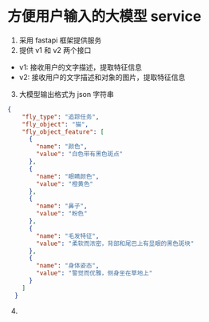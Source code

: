 # 方便用户输入的大模型 service
1. 采用 fastapi 框架提供服务
2. 提供 v1 和 v2 两个接口
- v1: 接收用户的文字描述，提取特征信息
- v2: 接收用户的文字描述和对象的图片，提取特征信息
3. 大模型输出格式为 json 字符串
```json
{
    "fly_type": "追踪任务",
    "fly_object": "猫",
    "fly_object_feature": [
      {
        "name": "颜色",
        "value": "白色带有黑色斑点"
      },
      {
        "name": "眼睛颜色",
        "value": "橙黄色"
      },
      {
        "name": "鼻子",
        "value": "粉色"
      },
      {
        "name": "毛发特征",
        "value": "柔软而浓密，背部和尾巴上有显眼的黑色斑块"
      },
      {
        "name": "身体姿态",
        "value": "警觉而优雅，侧身坐在草地上"
      }
    ]
  }
```
4. 

